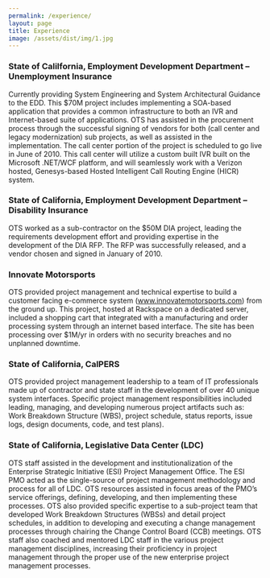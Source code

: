 ```yaml
---
permalink: /experience/
layout: page
title: Experience
image: /assets/dist/img/1.jpg
---
```



### State of Calilfornia, Employment Development Department – Unemployment Insurance
Currently providing System Engineering and System Architectural Guidance to the EDD. This $70M project includes implementing a SOA-based application that provides a common infrastructure to both an IVR and Internet-based suite of applications. OTS has assisted in the procurement process through the successful signing of vendors for both (call center and legacy modernization) sub projects, as well as assisted in the implementation. The call center portion of the project is scheduled to go live in June of 2010. This call center will utilize a custom built IVR built on the Microsoft .NET/WCF platform, and will seamlessly work with a Verizon hosted, Genesys-based Hosted Intelligent Call Routing Engine (HICR) system.

### State of California, Employment Development Department – Disability Insurance
OTS worked as a sub-contractor on the $50M DIA project, leading the requirements development effort and providing expertise in the development of the DIA RFP. The RFP was successfully released, and a vendor chosen and signed in January of 2010.

### Innovate Motorsports
OTS provided project management and technical expertise to build a customer facing e-commerce system (www.innovatemotorsports.com) from the ground up. This project, hosted at Rackspace on a dedicated server, included a shopping cart that integrated with a manufacturing and order processing system through an internet based interface. The site has been processing over $1M/yr in orders with no security breaches and no unplanned downtime.

### State of California, CalPERS
OTS provided project management leadership to a team of IT professionals made up of contractor and state staff in the development of over 40 unique system interfaces. Specific project management responsibilities included leading, managing, and developing numerous project artifacts such as: Work Breakdown Structure (WBS), project schedule, status reports, issue logs, design documents, code, and test plans).

### State of California, Legislative Data Center (LDC)
OTS staff assisted in the development and institutionalization of the Enterprise Strategic Initiative (ESI) Project Management Office. The ESI PMO acted as the single-source of project management methodology and process for all of LDC. OTS resources assisted in focus areas of the PMO’s service offerings, defining, developing, and then implementing these processes. OTS also provided specific expertise to a sub-project team that developed Work Breakdown Structures (WBSs) and detail project schedules, in addition to developing and executing a change management processes through chairing the Change Control Board (CCB) meetings. OTS staff also coached and mentored LDC staff in the various project management disciplines, increasing their proficiency in project management through the proper use of the new enterprise project management processes.